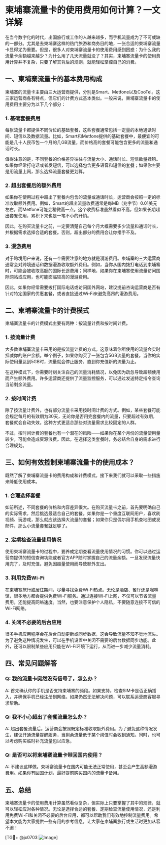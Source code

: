 # 柬埔寨流量卡的使用费用如何计算？一文详解

在当今数字化的时代，出国旅行或工作的人越来越多，而手机流量成为了不可或缺的一部分。尤其是去柬埔寨这样的热门旅游和商务目的地，一张合适的柬埔寨流量卡显得尤为重要。但是，很多人对柬埔寨流量卡的使用费用感到困惑：为什么我的流量卡余额越来越少？为什么用了几天流量就没了？其实，柬埔寨流量卡的使用费用计算并不复杂，只要了解其背后的规则，就能轻松掌控自己的消费。

## 一、柬埔寨流量卡的基本费用构成

柬埔寨的流量卡主要由三大运营商提供，分别是Smart、Metfone以及CooTel。这三家运营商各有特点，但它们的计费方式基本类似。一般来说，柬埔寨流量卡的使用费用主要分为以下几个部分：

### 1. **基础套餐费用**
   每张流量卡都提供不同价位的基础套餐，这些套餐通常包括一定量的本地通话时间、短信以及数据流量。比如，Smart和Metfone提供的基础套餐中，最便宜的可能是几十人民币包一个月的几GB流量，而价格高的套餐可能包含更多的流量和通话时长。

   值得注意的是，不同套餐的价格差异往往与流量大小、通话时长、短信数量挂钩。如果你经常打电话或者发短信，可以选择包含更多语音和短信的套餐；如果你主要是用流量上网，那么选择流量套餐更划算。

### 2. **超出套餐后的额外费用**
   如果你在使用过程中超出了套餐内包含的流量或通话时长，运营商会按照一定的标准收取额外费用。例如，Smart的超出流量收费通常是每MB（兆字节）0.01美元左右，而Metfone可能会稍微高一点。这个收费标准虽然看似不高，但如果长期超出套餐使用，累积下来也是一笔不小的开销。

   因此，在购买流量卡之前，一定要清楚自己每个月大概需要多少流量和通话时长，并根据需求选择合适的套餐。否则，超出部分的费用会让你措手不及。

### 3. **漫游费用**
   对于跨境用户来说，还有一个需要注意的地方就是漫游费用。柬埔寨的三大运营商通常会对跨境通话和数据漫游收取额外费用。例如，当你从国内拨打电话到柬埔寨时，可能会被收取高额的国际长途费用；同样地，如果你在柬埔寨使用流量访问国际网站或应用，也可能面临较高的漫游费用。

   因此，如果你经常需要拨打国际电话或访问国外网站，建议提前咨询运营商是否有针对特定国家的优惠套餐，或者直接通过Wi-Fi来避免高昂的漫游费用。

## 二、柬埔寨流量卡的计费模式

柬埔寨流量卡的计费模式主要有两种：按流量计费和按时间计费。

### 1. **按流量计费**
   大多数柬埔寨流量卡采用的是按流量计费的方式。这意味着你所使用的流量会实时扣减你的账户余额。举个例子，如果你购买了一张包含5GB流量的套餐，当你的实际使用量达到5GB时，流量就会停止服务，直到你充值新的流量为止。

   在这种模式下，你需要时刻关注自己的流量消耗情况，以免因为疏忽导致超额使用而产生额外费用。许多运营商还提供了流量监控服务，可以通过发送特定指令查询当前剩余流量。

### 2. **按时间计费**
   除了按流量计费外，也有部分流量卡采用按时间计费的方式。例如，某些套餐可能会规定每月的有效期为30天，无论你是否用完套餐内的流量，只要超过有效期，套餐就会自动失效。这种方式更适合那些对流量需求比较固定的人群。

   不过，按时间计费的套餐也有一个潜在的风险——如果你在某个月份的流量使用量较少，可能会造成资源浪费。因此，在选择这类套餐时，务必结合自身的需求进行合理规划。

## 三、如何有效控制柬埔寨流量卡的使用成本？

既然了解了柬埔寨流量卡的费用构成和计费模式，接下来我们就可以采取一些措施来降低使用成本。

### 1. **合理选择套餐**
   如前所述，不同套餐的价格和内容差异很大。在购买流量卡之前，首先要明确自己的实际需求，然后挑选最适合自己的套餐。如果你是一个重度互联网用户，喜欢刷视频、玩游戏，那么就应该选择大流量的套餐；如果你只是偶尔用手机查地图或发邮件，那么小流量套餐就足够了。

### 2. **定期检查流量使用情况**
   使用柬埔寨流量卡的过程中，要养成定期查看流量使用情况的习惯。你可以通过运营商提供的短信查询功能或者官方APP随时掌握自己的流量余额。一旦发现流量快用完了，及时充值，避免因超量使用而导致额外支出。

### 3. **利用免费Wi-Fi**
   在柬埔寨旅行或居住期间，尽量寻找免费Wi-Fi热点。无论是酒店、餐厅还是咖啡馆，很多地方都会提供免费Wi-Fi服务。通过连接Wi-Fi上网，不仅可以节省流量费用，还能提高网络速度。当然，也要注意保护个人隐私，不要随意连接不可信的Wi-Fi网络。

### 4. **关闭不必要的后台应用**
   很多手机应用程序会在后台自动更新或同步数据，这会导致流量不知不觉地流失。为了避免这种情况发生，可以在手机设置中关闭不需要的后台数据同步功能。此外，还可以限制某些应用只能在Wi-Fi环境下运行，从而进一步减少流量消耗。

## 四、常见问题解答

### Q: 我的流量卡突然没有信号了，怎么办？
A: 首先确认你的手机是否支持柬埔寨的频段。如果支持，检查SIM卡是否正确插入，并确保手机已经注册到网络。如果仍然无法解决问题，可以联系运营商客服寻求帮助。

### Q: 我不小心超出了套餐流量怎么办？
A: 超出套餐流量后，运营商会按照既定标准收取额外费用。为了避免这种情况发生，建议开通流量提醒服务，当剩余流量低于某个阈值时会收到通知。同时，也可以考虑购买临时补充流量包以应急。

### Q: 是否可以将柬埔寨流量卡带回国内使用？
A: 不建议这样做。柬埔寨流量卡在国内可能无法正常使用，甚至会产生高额漫游费用。如果你有回国计划，最好提前购买国内的流量卡备用。

## 五、总结

柬埔寨流量卡的使用费用计算虽然看似复杂，但实际上只要掌握了其中的规律，就可以轻松应对各种情况。无论是选择合适的套餐、定期检查流量使用情况，还是利用免费Wi-Fi和关闭不必要的后台应用，都可以帮助我们有效地控制流量费用。希望本文能为大家提供一些有用的参考信息，让大家在柬埔寨旅行或生活时更加从容不迫！

[TG💪+ @jx0703 ![Image](https://github.com/user-attachments/assets/dbca1d08-cadb-493c-b0ec-ad6f7a83f270)]